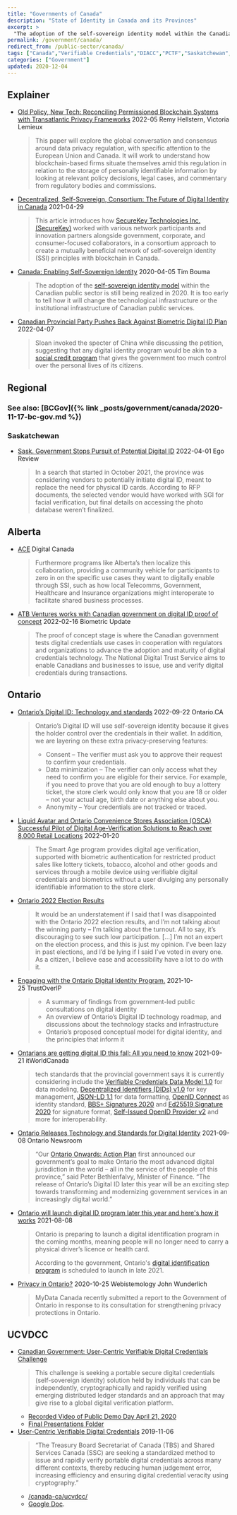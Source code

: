 ```yaml
---
title: "Governments of Canada"
description: "State of Identity in Canada and its Provinces"
excerpt: >
  "The adoption of the self-sovereign identity model within the Canadian public sector is still being realized in 2020. It is too early to tell how it will change the technological infrastructure or the institutional infrastructure of Canadian public services." 
permalink: /government/canada/
redirect_from: /public-sector/canada/
tags: ["Canada","Verifiable Credentials","DIACC","PCTF","Saskatchewan","Alberta","Ontario","UCVDCC"]
categories: ["Government"]
updated: 2020-12-04
---
```


## Explainer

* [Old Policy, New Tech: Reconciling Permissioned Blockchain Systems with Transatlantic Privacy Frameworks](https://events.asucollegeoflaw.com/gets/wp-content/uploads/sites/10/2022/05/Remy-Hellstern-REVIEWED.pdf) 2022-05 Remy Hellstern, Victoria Lemieux
  >  This paper will explore the global conversation and consensus around data privacy regulation, with specific attention to the European Union and Canada. It will work to understand how blockchain-based firms situate themselves amid this regulation in relation to the storage of personally identifiable information by looking at relevant policy decisions, legal cases, and commentary from regulatory bodies and commissions.
* [Decentralized, Self-Sovereign, Consortium: The Future of Digital Identity in Canada](https://www.frontiersin.org/articles/10.3389/fbloc.2021.624258/) 2021-04-29
  > This article introduces how [SecureKey Technologies Inc. (SecureKey)](https://securekey.com/the-future-of-digital-identity-in-canada-self-sovereign-identity-ssi-and-verified-me/) worked with various network participants and innovation partners alongside government, corporate, and consumer-focused collaborators, in a consortium approach to create a mutually beneficial network of self-sovereign identity (SSI) principles with blockchain in Canada.
* [Canada: Enabling Self-Sovereign Identity](https://trbouma.medium.com/canada-enabling-self-sovereign-identity-efcfda2aa044) 2020-04-05 Tim Bouma
  > The adoption of the [self-sovereign identity model](http://www.lifewithalacrity.com/2016/04/the-path-to-self-soverereign-identity.html) within the Canadian public sector is still being realized in 2020. It is too early to tell how it will change the technological infrastructure or the institutional infrastructure of Canadian public services.
* [Canadian Provincial Party Pushes Back Against Biometric Digital ID Plan](https://findbiometrics.com/canadian-provincial-party-pushes-back-against-biometric-digital-id-plan-040705/) 2022-04-07
  > Sloan invoked the specter of China while discussing the petition, suggesting that any digital identity program would be akin to a [social credit program](https://findbiometrics.com/china-jaywalkers-biometric-surveillance-503275/) that gives the government too much control over the personal lives of its citizens.

## Regional

### See also: [BCGov]({% link _posts/government/canada/2020-11-17-bc-gov.md %})

### Saskatchewan
* [Sask. Government Stops Pursuit of Potential Digital ID](https://www.egovreview.com/article/news/618/sask-government-stops-pursuit-potential-digital-id) 2022-04-01 Ego Review
  > In a search that started in October 2021, the province was considering vendors to potentially initiate digital ID, meant to replace the need for physical ID cards. According to RFP documents, the selected vendor would have worked with SGI for facial verification, but final details on accessing the photo database weren’t finalized.

## Alberta 

* [ACE](https://digitalcanada.io/ace-ssi/) Digital Canada
  > Furthermore programs like Alberta’s then localize this collaboration, providing a community vehicle for participants to zero in on the specific use cases they want to digitally enable through SSI, such as how local Telecomms, Government, Healthcare and Insurance organizations might interoperate to facilitate shared business processes.
* [ATB Ventures works with Canadian government on digital ID proof of concept](https://www.biometricupdate.com/202202/atb-ventures-works-with-canadian-government-on-digital-id-proof-of-concept) 2022-02-16 Biometric Update
  > The proof of concept stage is where the Canadian government tests digital credentials use cases in cooperation with regulators and organizations to advance the adoption and maturity of digital credentials technology. The National Digital Trust Service aims to enable Canadians and businesses to issue, use and verify digital credentials during transactions.

## Ontario

* [Ontario’s Digital ID: Technology and standards](https://www.ontario.ca/page/ontarios-digital-id-technology-and-standards) 2022-09-22 Ontario.CA
  > Ontario’s Digital ID will use self-sovereign identity because it gives the holder control over the credentials in their wallet. In addition, we are layering on these extra privacy-preserving features:
  > 
  > - Consent – The verifier must ask you to approve their request to confirm your credentials.
  > - Data minimization – The verifier can only access what they need to confirm you are eligible for their service. For example, if you need to prove that you are old enough to buy a lottery ticket, the store clerk would only know that you are 18 or older – not your actual age, birth date or anything else about you.
  > - Anonymity – Your credentials are not tracked or traced.
* [Liquid Avatar and Ontario Convenience Stores Association (OSCA) Successful Pilot of Digital Age-Verification Solutions to Reach over 8,000 Retail Locations](https://www.accesswire.com/684666/Liquid-Avatar-Technologies-and-Ontario-Convenience-Stores-Association-OSCA-Deliver-Successful-Pilot-of-Digital-Age-Verification-Solutions-to-Reach-over-8000-Retail-Locations#new_tab) 2022-01-20
  > The Smart Age program provides digital age verification, supported with biometric authentication for restricted product sales like lottery tickets, tobacco, alcohol and other goods and services through a mobile device using verifiable digital credentials and biometrics without a user divulging any personally identifiable information to the store clerk.
* [Ontario 2022 Election Results](https://www.continuumloop.com/digital-id-can-increase-voter-participation/)
  > It would be an understatement if I said that I was disappointed with the Ontario 2022 election results, and I’m not talking about the winning party – I’m talking about the turnout. All to say, it’s discouraging to see such low participation. [...] I’m not an expert on the election process, and this is just my opinion. I’ve been lazy in past elections, and I’d be lying if I said I’ve voted in every one. As a citizen, I believe ease and accessibility have a lot to do with it.
* [Engaging with the Ontario Digital Identity Program.](https://trustoverip.org/blog/2021/10/25/engaging-with-the-ontario-digital-identity-program/) 2021-10-25 TrustOverIP
  > - A summary of findings from government-led public consultations on digital identity
  > - An overview of Ontario’s Digital ID technology roadmap, and discussions about the technology stacks and infrastructure
  > - Ontario’s proposed conceptual model for digital identity, and the principles that inform it
* [Ontarians are getting digital ID this fall: All you need to know](https://www.itworldcanada.com/article/ontarians-are-getting-digital-id-this-fall-all-you-need-to-know/458633) 2021-09-21 itWorldCanada
  > tech standards that the provincial government says it is currently considering include the [Verifiable Credentials Data Model 1.0](https://www.w3.org/TR/vc-data-model/) for data modeling, [Decentralized Identifiers (DIDs) v1.0](https://www.w3.org/TR/did-core/) for key management, [JSON-LD 1.1](https://www.w3.org/TR/json-ld11/) for data formatting, [OpenID Connect](https://openid.net/connect/) as identity standard, [BBS+ Signatures 2020](https://w3c-ccg.github.io/ldp-bbs2020/) and [Ed25519 Signature 2020](https://w3c-ccg.github.io/lds-ed25519-2020/) for signature format, [Self-Issued OpenID Provider v2](https://openid.net/specs/openid-connect-self-issued-v2-1_0.html) and more for interoperability.
* [Ontario Releases Technology and Standards for Digital Identity](https://news.ontario.ca/en/release/1000787/ontario-releases-technology-and-standards-for-digital-identity) 2021-09-08 Ontario Newsroom
  > “Our [Ontario Onwards: Action Plan](https://www.ontario.ca/page/ontario-onwards) first announced our government’s goal to make Ontario the most advanced digital jurisdiction in the world – all in the service of the people of this province,” said Peter Bethlenfalvy, Minister of Finance. “The release of Ontario’s Digital ID later this year will be an exciting step towards transforming and modernizing government services in an increasingly digital world.”
* [Ontario will launch digital ID program later this year and here's how it works](https://www.cp24.com/ontario-will-launch-digital-id-program-later-this-year-and-here-s-how-it-works-1.5578066) 2021-08-08
  > Ontario is preparing to launch a digital identification program in the coming months, meaning people will no longer need to carry a physical driver’s licence or health card.
  > 
  > According to the government, Ontario's [digital identification program](https://www.ontario.ca/page/ontarios-digital-id-technology-and-standards) is scheduled to launch in late 2021.
* [Privacy in Ontario?](https://www.webistemology.com/a-mydata-ontario-privacy-submission/) 2020-10-25 Webistemology John Wunderlich
  > MyData Canada recently submitted a report to the Government of Ontario in response to its consultation for strengthening privacy protections in Ontario. 

## UCVDCC

* [Canadian Government: User-Centric Verifiable Digital Credentials Challenge](https://github.com/canada-ca/ucvdcc)
  > This challenge is seeking a portable secure digital credentials (self-sovereign identity) solution held by individuals that can be independently, cryptographically and rapidly verified using emerging distributed ledger standards and an approach that may give rise to a global digital verification platform.
  - [Recorded Video of Public Demo Day April 21, 2020](https://youtu.be/644kUC9Uw-g) 
  - [Final Presentations Folder](https://github.com/canada-ca/ucvdcc/blob/master/final)
* [User-Centric Verifiable Digital Credentials](https://www.ic.gc.ca/eic/site/101.nsf/eng/00068.html) 2019-11-06
  > “The Treasury Board Secretariat of Canada (TBS) and Shared Services Canada (SSC) are seeking a standardized method to issue and rapidly verify portable digital credentials across many different contexts, thereby reducing human judgement error, increasing efficiency and ensuring digital credential veracity using cryptography.”
  * [/canada-ca/ucvdcc/](https://github.com/canada-ca/ucvdcc/) 
  * [Google Doc](https://docs.google.com/presentation/d/1rC4Lhh0ixaig4OP3cbv2q7SkL_rFrLe489PUEUIDjDQ/edit#slide=id.p).

